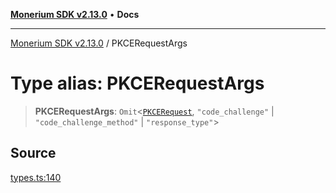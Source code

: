 [**Monerium SDK v2.13.0**](../README.md) • **Docs**

---

[Monerium SDK v2.13.0](../README.md) / PKCERequestArgs

# Type alias: PKCERequestArgs

> **PKCERequestArgs**: `Omit`\<[`PKCERequest`](PKCERequest.md), `"code_challenge"` \| `"code_challenge_method"` \| `"response_type"`\>

## Source

[types.ts:140](https://github.com/monerium/js-monorepo/blob/4397cd6d6b171e9f3bbb7c9a2278e6782b814c1a/packages/sdk/src/types.ts#L140)
